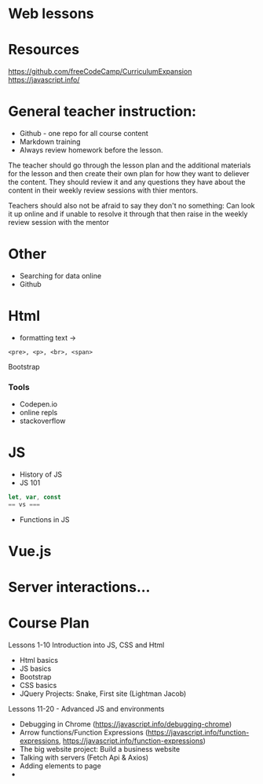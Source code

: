 # Web lessons

# Resources
https://github.com/freeCodeCamp/CurriculumExpansion  
https://javascript.info/    


# General teacher instruction:
- Github - one repo for all course content
- Markdown training
- Always review homework before the lesson. 

The teacher should go through the lesson plan and the additional materials for the lesson and then create their own plan for how they want to deliever the content. They should review it and any questions they have about the content in their weekly review sessions with thier mentors.

Teachers should also not be afraid to say they don't no something: Can look it up online and if unable to resolve it through that then raise in the weekly review session with the mentor



# Other
- Searching for data online
- Github


# Html
- formatting text ->
```
<pre>, <p>, <br>, <span>
```

Bootstrap

### Tools
- Codepen.io
- online repls
- stackoverflow



# JS 
- History of JS
- JS 101
```js
let, var, const
== vs ===
```
- Functions in JS


# Vue.js


# Server interactions...



# Course Plan
Lessons 1-10 Introduction into JS, CSS and Html
- Html basics
- JS basics
- Bootstrap
- CSS basics
- JQuery
Projects: Snake, First site (Lightman Jacob)

Lessons 11-20 - Advanced JS and environments
- Debugging in Chrome (https://javascript.info/debugging-chrome)
- Arrow functions/Function Expressions  (https://javascript.info/function-expressions, https://javascript.info/function-expressions)
- The big website project: Build a business website
- Talking with servers  (Fetch Api & Axios)
- Adding elements to page
-
